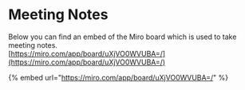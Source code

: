 # Meeting Notes

Below you can find an embed of the Miro board which is used to take meeting notes.\
[https://miro.com/app/board/uXjVO0WVUBA=/](https://miro.com/app/board/uXjVO0WVUBA=/)

{% embed url="https://miro.com/app/board/uXjVO0WVUBA=/" %}
